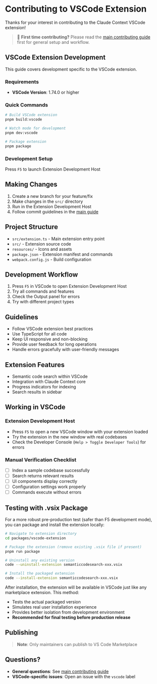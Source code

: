 # Contributing to VSCode Extension

Thanks for your interest in contributing to the Claude Context VSCode extension!

> 📖 **First time contributing?** Please read the [main contributing guide](../../CONTRIBUTING.md) first for general setup and workflow.

## VSCode Extension Development

This guide covers development specific to the VSCode extension.

### Requirements

- **VSCode Version**: 1.74.0 or higher

### Quick Commands
```bash
# Build VSCode extension
pnpm build:vscode

# Watch mode for development
pnpm dev:vscode

# Package extension
pnpm package
```

### Development Setup
Press `F5` to launch Extension Development Host

## Making Changes

1. Create a new branch for your feature/fix
2. Make changes in the `src/` directory
3. Run in the Extension Development Host
4. Follow commit guidelines in the [main guide](../../CONTRIBUTING.md)

## Project Structure

- `src/extension.ts` - Main extension entry point
- `src/` - Extension source code
- `resources/` - Icons and assets
- `package.json` - Extension manifest and commands
- `webpack.config.js` - Build configuration

## Development Workflow

1. Press `F5` in VSCode to open Extension Development Host
2. Try all commands and features
3. Check the Output panel for errors
4. Try with different project types

## Guidelines

- Follow VSCode extension best practices
- Use TypeScript for all code
- Keep UI responsive and non-blocking
- Provide user feedback for long operations
- Handle errors gracefully with user-friendly messages

## Extension Features

- Semantic code search within VSCode
- Integration with Claude Context core
- Progress indicators for indexing
- Search results in sidebar

## Working in VSCode

### Extension Development Host
- Press `F5` to open a new VSCode window with your extension loaded
- Try the extension in the new window with real codebases
- Check the Developer Console (`Help > Toggle Developer Tools`) for errors

### Manual Verification Checklist
- [ ] Index a sample codebase successfully
- [ ] Search returns relevant results
- [ ] UI components display correctly
- [ ] Configuration settings work properly
- [ ] Commands execute without errors

## Testing with .vsix Package

For a more robust pre-production test (safer than F5 development mode), you can package and install the extension locally:

```bash
# Navigate to extension directory
cd packages/vscode-extension

# Package the extension (remove existing .vsix file if present)
pnpm run package

# Uninstall any existing version
code --uninstall-extension semanticcodesearch-xxx.vsix

# Install the packaged extension
code --install-extension semanticcodesearch-xxx.vsix
```

After installation, the extension will be available in VSCode just like any marketplace extension. This method:
- Tests the actual packaged version
- Simulates real user installation experience
- Provides better isolation from development environment
- **Recommended for final testing before production release**

## Publishing

> **Note**: Only maintainers can publish to VS Code Marketplace

## Questions?

- **General questions**: See [main contributing guide](../../CONTRIBUTING.md)
- **VSCode-specific issues**: Open an issue with the `vscode` label 